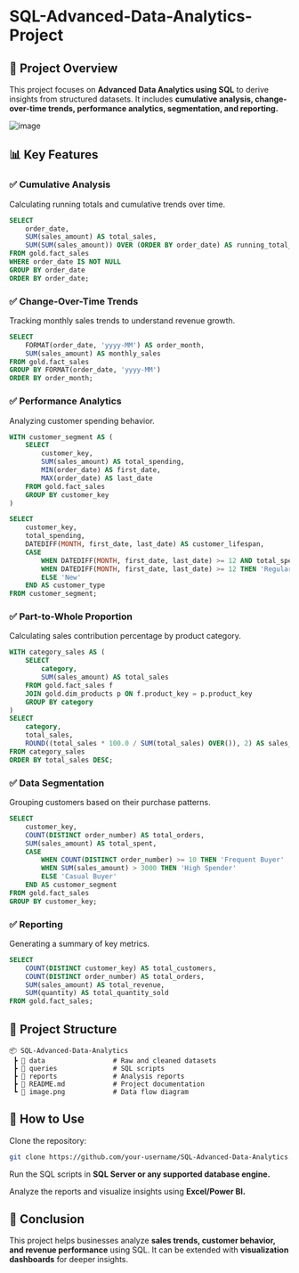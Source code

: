 # SQL-Advanced-Data-Analytics-Project

## 📖 Project Overview
This project focuses on **Advanced Data Analytics using SQL** to derive insights from structured datasets. It includes **cumulative analysis, change-over-time trends, performance analytics, segmentation, and reporting.**

![image](https://github.com/user-attachments/assets/f25721a9-170b-460c-ab7f-b5db7906cf5d)

## 📊 Key Features

### ✅ Cumulative Analysis
Calculating running totals and cumulative trends over time.

```sql
SELECT 
    order_date,
    SUM(sales_amount) AS total_sales,
    SUM(SUM(sales_amount)) OVER (ORDER BY order_date) AS running_total_sales
FROM gold.fact_sales
WHERE order_date IS NOT NULL
GROUP BY order_date
ORDER BY order_date;
```

### ✅ Change-Over-Time Trends
Tracking monthly sales trends to understand revenue growth.

```sql
SELECT 
    FORMAT(order_date, 'yyyy-MM') AS order_month,
    SUM(sales_amount) AS monthly_sales
FROM gold.fact_sales
GROUP BY FORMAT(order_date, 'yyyy-MM')
ORDER BY order_month;
```

### ✅ Performance Analytics
Analyzing customer spending behavior.

```sql
WITH customer_segment AS (
    SELECT 
        customer_key,
        SUM(sales_amount) AS total_spending,
        MIN(order_date) AS first_date,
        MAX(order_date) AS last_date
    FROM gold.fact_sales
    GROUP BY customer_key
)

SELECT 
    customer_key, 
    total_spending,
    DATEDIFF(MONTH, first_date, last_date) AS customer_lifespan,
    CASE 
        WHEN DATEDIFF(MONTH, first_date, last_date) >= 12 AND total_spending > 5000 THEN 'VIP'
        WHEN DATEDIFF(MONTH, first_date, last_date) >= 12 THEN 'Regular'
        ELSE 'New'
    END AS customer_type
FROM customer_segment;
```

### ✅ Part-to-Whole Proportion
Calculating sales contribution percentage by product category.

```sql
WITH category_sales AS (
    SELECT 
        category,
        SUM(sales_amount) AS total_sales
    FROM gold.fact_sales f
    JOIN gold.dim_products p ON f.product_key = p.product_key
    GROUP BY category
)
SELECT 
    category,
    total_sales,
    ROUND((total_sales * 100.0 / SUM(total_sales) OVER()), 2) AS sales_percentage
FROM category_sales
ORDER BY total_sales DESC;
```

### ✅ Data Segmentation
Grouping customers based on their purchase patterns.

```sql
SELECT 
    customer_key,
    COUNT(DISTINCT order_number) AS total_orders,
    SUM(sales_amount) AS total_spent,
    CASE 
        WHEN COUNT(DISTINCT order_number) >= 10 THEN 'Frequent Buyer'
        WHEN SUM(sales_amount) > 3000 THEN 'High Spender'
        ELSE 'Casual Buyer'
    END AS customer_segment
FROM gold.fact_sales
GROUP BY customer_key;
```

### ✅ Reporting
Generating a summary of key metrics.

```sql
SELECT 
    COUNT(DISTINCT customer_key) AS total_customers,
    COUNT(DISTINCT order_number) AS total_orders,
    SUM(sales_amount) AS total_revenue,
    SUM(quantity) AS total_quantity_sold
FROM gold.fact_sales;
```

## 📂 Project Structure
```
📦 SQL-Advanced-Data-Analytics
 ┣ 📂 data                 # Raw and cleaned datasets
 ┣ 📂 queries              # SQL scripts
 ┣ 📂 reports              # Analysis reports
 ┣ 📜 README.md            # Project documentation
 ┗ 📜 image.png            # Data flow diagram
```

## 🚀 How to Use
Clone the repository:
```sh
git clone https://github.com/your-username/SQL-Advanced-Data-Analytics.git
```
Run the SQL scripts in **SQL Server or any supported database engine.**

Analyze the reports and visualize insights using **Excel/Power BI.**

## 📌 Conclusion
This project helps businesses analyze **sales trends, customer behavior, and revenue performance** using SQL. It can be extended with **visualization dashboards** for deeper insights.


